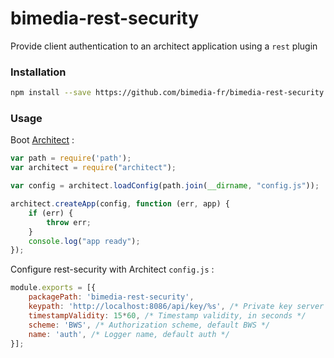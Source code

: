 bimedia-rest-security
=====================

Provide client authentication to an architect application using a `rest` plugin 

### Installation

```sh
npm install --save https://github.com/bimedia-fr/bimedia-rest-security.git
```

### Usage

Boot [Architect](https://github.com/c9/architect) :

```js
var path = require('path');
var architect = require("architect");

var config = architect.loadConfig(path.join(__dirname, "config.js"));

architect.createApp(config, function (err, app) {
    if (err) {
        throw err;
    }
    console.log("app ready");
});
```

Configure rest-security with Architect `config.js` :

```js
module.exports = [{
    packagePath: 'bimedia-rest-security',
    keypath: 'http://localhost:8086/api/key/%s', /* Private key server */
    timestampValidity: 15*60, /* Timestamp validity, in seconds */
    scheme: 'BWS', /* Authorization scheme, default BWS */
    name: 'auth', /* Logger name, default auth */
}];
```
